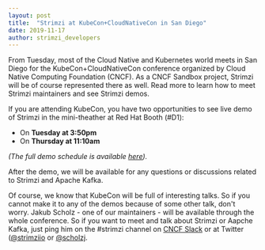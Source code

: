 ```yaml
---
layout: post
title:  "Strimzi at KubeCon+CloudNativeCon in San Diego"
date: 2019-11-17
author: strimzi_developers
---
```


From Tuesday, most of the Cloud Native and Kubernetes world meets in San Diego for the KubeCon+CloudNativeCon conference organized by Cloud Native Computing Foundation (CNCF). 
As a CNCF Sandbox project, Strimzi will be of course represented there as well.
Read more to learn how to meet Strimzi maintainers and see Strimzi demos.

<!--more-->

If you are attending KubeCon, you have two opportunities to see live demo of Strimzi in the mini-theather at Red Hat Booth (#D1):
* On **Tuesday at 3:50pm**
* On **Thursday at 11:10am**

_(The full demo schedule is available [here](https://www.redhat.com/en/events/red-hat-kubecon-cloudnativecon-north-america-2019#demo-schedule))._

After the demo, we will be available for any questions or discussions related to Strimzi and Apache Kafka.

Of course, we know that KubeCon will be full of interesting talks.
So if you cannot make it to any of the demos because of some other talk, don't worry.
Jakub Scholz - one of our maintainers - will be available through the whole conference.
So if you want to meet and talk about Strimzi or Aapche Kafka, just ping him on the #strimzi channel on [CNCF Slack](https://slack.cncf.io/) or at Twitter ([@strimziio](https://twitter.com/strimziio) or [@scholzj](https://twitter.com/scholzj).
